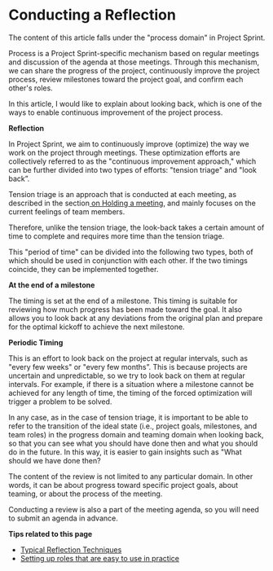 # Conducting a Reflection

The content of this article falls under the "process domain" in Project Sprint.

Process is a Project Sprint-specific mechanism based on regular meetings and discussion of the agenda at those meetings. Through this mechanism, we can share the progress of the project, continuously improve the project process, review milestones toward the project goal, and confirm each other's roles.

In this article, I would like to explain about looking back, which is one of the ways to enable continuous improvement of the project process.

**Reflection**

In Project Sprint, we aim to continuously improve (optimize) the way we work on the project through meetings. These optimization efforts are collectively referred to as the "continuous improvement approach," which can be further divided into two types of efforts: "tension triage" and "look back”.

Tension triage is an approach that is conducted at each meeting, as described in the section[ on Holding a meeting](holding-a-meeting.md), and mainly focuses on the current feelings of team members.

Therefore, unlike the tension triage, the look-back takes a certain amount of time to complete and requires more time than the tension triage.

This "period of time" can be divided into the following two types, both of which should be used in conjunction with each other. If the two timings coincide, they can be implemented together.

**At the end of a milestone**

The timing is set at the end of a milestone. This timing is suitable for reviewing how much progress has been made toward the goal. It also allows you to look back at any deviations from the original plan and prepare for the optimal kickoff to achieve the next milestone.

**Periodic Timing**

This is an effort to look back on the project at regular intervals, such as "every few weeks" or "every few months”. This is because projects are uncertain and unpredictable, so we try to look back on them at regular intervals. For example, if there is a situation where a milestone cannot be achieved for any length of time, the timing of the forced optimization will trigger a problem to be solved.

In any case, as in the case of tension triage, it is important to be able to refer to the transition of the ideal state (i.e., project goals, milestones, and team roles) in the progress domain and teaming domain when looking back, so that you can see what you should have done then and what you should do in the future. In this way, it is easier to gain insights such as "What should we have done then?

The content of the review is not limited to any particular domain. In other words, it can be about progress toward specific project goals, about teaming, or about the process of the meeting.

Conducting a review is also a part of the meeting agenda, so you will need to submit an agenda in advance.

**Tips related to this page**

* [Typical Reflection Techniques](../tips/tips9-typical-looking-back-techniques.md)
* [Setting up roles that are easy to use in practice](../tips/tips5-setting-up-roles-that-are-easy-to-use-in-practice.md)
